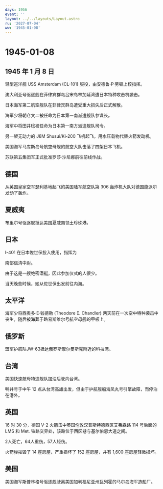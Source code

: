 ```yaml
---
days: 1956
event: ''
layout: ../../layouts/Layout.astro
ru: '2027-07-04'
ww: '1945-01-08'
---
```


# 1945-01-08

## 1945 年 1 月 8 日

轻型巡洋舰 USS Amsterdam (CL-101) 服役，由安德鲁·P·劳顿上校指挥。

澳大利亚号驱逐舰在菲律宾群岛吕宋岛林加延湾遭日本特种攻击机袭击。

日本海军第二航空舰队在菲律宾群岛遭受重大损失后正式解散。

海军少将朝仓文二被任命为日本第一南派遣舰队参谋长。

海军中将田井稔被任命为日本第一南方派遣舰队司令。

另一架无动力的 J8M Shusui/Ki-200 飞机起飞，用水压载物代替火箭发动机。

美国海军马库斯岛号航空母舰的航空大队击落了四架日本飞机。

苏联第五集团军正式批准罗莎·沙尼娜前往前线作战。

## 德国

从英国皇家空军瑟利基地起飞的美国陆军航空队第 306
轰炸机大队对德国施派尔发动了轰炸。

## 夏威夷

布里尔号驱逐舰抵达美国夏威夷领土珍珠港。

## 日本

I-401 在日本佐世保投入使用，指挥为

南部信清中尉。

由于这是一艘绝密潜艇，因此参加仪式的人很少。

当天晚些时候，她从佐世保出发前往内海。

## 太平洋

海军少将西奥多·E·钱德勒 (Theodore E. Chandler)
两天前在一次空中特种袭击中丧生，随后被海葬于路易斯维尔号航空母舰的甲板上。

## 俄罗斯

盟军护航队JW-63抵达俄罗斯摩尔曼斯克附近的科拉湾。

## 台湾

美国快速航母特遣舰队加油后驶向台湾。

鸭井号于中午 12
点从台湾高雄出发，但由于护航舰船海凤丸号引擎故障，而停泊在港外。

## 英国

16 时 30 分，德国 V-2 火箭击中英国伦敦汉普斯特德西区艾弗森路 114
号后面的 LMS 和 Met. 铁路交界处，该路位于西区巷与基尔伯恩大道之间。

2人死亡，64人重伤，57人轻伤。

火箭弹摧毁了 14 座房屋，严重损坏了 152 座房屋，并有 1,600
座房屋轻微损坏。

## 美国

美国海军斯普林格号驱逐舰驶离美国加利福尼亚州瓦列霍的马尔岛海军造船厂。